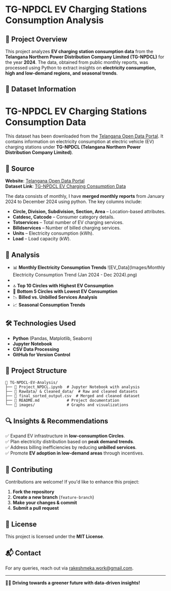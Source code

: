 # TG-NPDCL EV Charging Stations Consumption Analysis

## 📌 Project Overview
This project analyzes **EV charging station consumption data** from the **Telangana Northern Power Distribution Company Limited (TG-NPDCL)** for the year **2024**. The data, obtained from public monthly reports, was processed using Python to extract insights on **electricity consumption, high and low-demand regions, and seasonal trends**.

## 📂 Dataset Information
# TG-NPDCL EV Charging Stations Consumption Data

This dataset has been downloaded from the [Telangana Open Data Portal](https://data.telangana.gov.in/dataset/tg-npdcl-ev-charging-stations-consumption-data). It contains information on electricity consumption at electric vehicle (EV) charging stations under **TG-NPDCL (Telangana Northern Power Distribution Company Limited)**.

## 🔗 Source
**Website**: [Telangana Open Data Portal](https://data.telangana.gov.in/)  
**Dataset Link**: [TG-NPDCL EV Charging Consumption Data](https://data.telangana.gov.in/dataset/tg-npdcl-ev-charging-stations-consumption-data)

The data consists of monthly, I have **merged monthly reports** from January 2024 to December 2024 using python.
The key columns include:
- **Circle, Division, Subdivision, Section, Area** – Location-based attributes.
- **Catdesc, Catcode** – Consumer category details.
- **Totservices** – Total number of EV charging services.
- **Billdservices** – Number of billed charging services.
- **Units** – Electricity consumption (kWh).
- **Load** – Load capacity (kW).

## 🚀 Analysis
- 📊 **Monthly Electricity Consumption Trends**
  ![EV_Data](Images/Monthly Electricity Consumption Trend (Jan 2024 - Dec 2024).png)
- 
- 🔝 **Top 10 Circles with Highest EV Consumption**
- 🔻 **Bottom 5 Circles with Lowest EV Consumption**
- 📉 **Billed vs. Unbilled Services Analysis**
- 📈 **Seasonal Consumption Trends**


## 🛠️ Technologies Used
- **Python** (Pandas, Matplotlib, Seaborn)
- **Jupyter Notebook**
- **CSV Data Processing**
- **GitHub for Version Control**

## 📄 Project Structure
```
📁 TG-NPDCL-EV-Analysis/
├── 📄 Project_NPDCL.ipynb  # Jupyter Notebook with analysis
├── 📂 Rawdata/ & Cleaned_data/  # Raw and cleaned datasets
├── 📄 final_sorted_output.csv  # Merged and cleaned dataset
├── 📄 README.md            # Project documentation
└── 📂 images/              # Graphs and visualizations
```

## 🔍 Insights & Recommendations
✅ Expand EV infrastructure in **low-consumption Circles**.  
✅ Plan electricity distribution based on **peak demand trends**.  
✅ Address billing inefficiencies by reducing **unbilled services**.  
✅ Promote **EV adoption in low-demand areas** through incentives.  

## 🤝 Contributing
Contributions are welcome! If you'd like to enhance this project:
1. **Fork the repository**
2. **Create a new branch** (`feature-branch`)
3. **Make your changes & commit**
4. **Submit a pull request**

## 📜 License
This project is licensed under the **MIT License**.

## 📬 Contact
For any queries, reach out via rakeshmeka.work@gmail.com.

---
🚗💡 **Driving towards a greener future with data-driven insights!**

